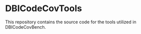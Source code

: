 # DBICodeCovTools
This repository contains the source code for the tools utilized in DBICodeCovBench.
